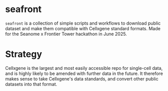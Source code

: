 # seafront

`seafront` is a collection of simple scripts and workflows to download public dataset and make them compatible with Cellxgene standard formats. Made for the Seanome x Frontier Tower hackathon in June 2025.

# Strategy
Cellxgene is the largest and most easily accessible repo for single-cell data, and is highly likely to be amended with further data in the future. It therefore makes sense to take Cellxgene's data standards, and convert other public datasets into that format.